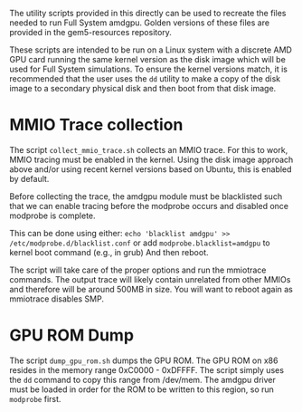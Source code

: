 The utility scripts provided in this directly can be used to recreate the
files needed to run Full System amdgpu. Golden versions of these files are
provided in the gem5-resources repository.

These scripts are intended to be run on a Linux system with a discrete AMD
GPU card running the same kernel version as the disk image which will be used
for Full System simulations. To ensure the kernel versions match, it is
recommended that the user uses the `dd` utility to make a copy of the disk
image to a secondary physical disk and then boot from that disk image.

# MMIO Trace collection

The script `collect_mmio_trace.sh` collects an MMIO trace. For this to work,
MMIO tracing must be enabled in the kernel. Using the disk image approach
above and/or using recent kernel versions based on Ubuntu, this is enabled
by default.

Before collecting the trace, the amdgpu module must be blacklisted such that
we can enable tracing before the modprobe occurs and disabled once modprobe
is complete.

This can be done using either:
    `echo 'blacklist amdgpu' >> /etc/modprobe.d/blacklist.conf`
or
    add `modprobe.blacklist=amdgpu` to kernel boot command (e.g., in grub)
And then reboot.

The script will take care of the proper options and run the mmiotrace
commands. The output trace will likely contain unrelated from other MMIOs
and therefore will be around 500MB in size. You will want to reboot again
as mmiotrace disables SMP.

# GPU ROM Dump

The script `dump_gpu_rom.sh` dumps the GPU ROM. The GPU ROM on x86 resides
in the memory range 0xC0000 - 0xDFFFF. The script simply uses the `dd`
command to copy this range from /dev/mem. The amdgpu driver must be loaded
in order for the ROM to be written to this region, so run `modprobe` first.
